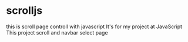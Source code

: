 # scrolljs

this is scroll page controll with javascript
It's for my project at JavaScript 
This project scroll and navbar select page 
